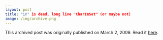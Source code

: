 ```yaml
---
layout: post
title: "in" is dead, long live "CharInSet" (or maybe not)
image: /img/archive.png
---
```

This archived post was originally published on March 2, 2009. Read it [here](/alex.ciobanu.org/index3961.html).
